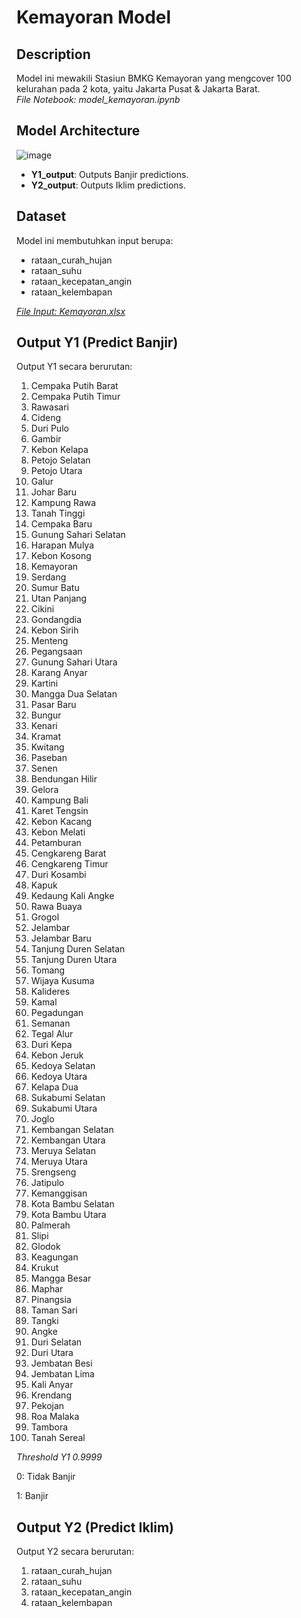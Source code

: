 # Kemayoran Model

## Description
Model ini mewakili Stasiun BMKG Kemayoran yang mengcover 100 kelurahan pada 2 kota, yaitu Jakarta Pusat & Jakarta Barat.</br>
*File Notebook: model_kemayoran.ipynb*

## Model Architecture
![image](https://github.com/Bangkit-Capstone-C241-PS310/flood-forecast/assets/99129519/74331f71-e9b8-4f9c-82ab-86f885f92b04)
- **Y1_output**: Outputs Banjir predictions.
- **Y2_output**: Outputs Iklim predictions.

## Dataset
Model ini membutuhkan input berupa:</br>
  - rataan_curah_hujan
  - rataan_suhu
  - rataan_kecepatan_angin
  - rataan_kelembapan
    
[*File Input: Kemayoran.xlsx*](https://docs.google.com/spreadsheets/d/1knZoFp26nnfgEsRhnXqpkkOcJlG38Wxi/edit?usp=drive_link&ouid=105564966508947123497&rtpof=true&sd=true)

## Output Y1 (Predict Banjir)
Output Y1 secara berurutan:
  1. Cempaka Putih Barat
  2. Cempaka Putih Timur
  3. Rawasari
  4. Cideng
  5. Duri Pulo
  6. Gambir
  7. Kebon Kelapa
  8. Petojo Selatan
  9. Petojo Utara
  10. Galur
  11. Johar Baru
  12. Kampung Rawa
  13. Tanah Tinggi
  14. Cempaka Baru
  15. Gunung Sahari Selatan
  16. Harapan Mulya
  17. Kebon Kosong
  18. Kemayoran
  19. Serdang
  20. Sumur Batu
  21. Utan Panjang
  22. Cikini
  23. Gondangdia
  24. Kebon Sirih
  25. Menteng
  26. Pegangsaan
  27. Gunung Sahari Utara
  28. Karang Anyar
  29. Kartini
  30. Mangga Dua Selatan
  31. Pasar Baru
  32. Bungur
  33. Kenari
  34. Kramat
  35. Kwitang
  36. Paseban
  37. Senen
  38. Bendungan Hilir
  39. Gelora
  40. Kampung Bali
  41. Karet Tengsin
  42. Kebon Kacang
  43. Kebon Melati
  44. Petamburan
  45. Cengkareng Barat
  46. Cengkareng Timur
  47. Duri Kosambi
  48. Kapuk
  49. Kedaung Kali Angke
  50. Rawa Buaya
  51. Grogol
  52. Jelambar
  53. Jelambar Baru
  54. Tanjung Duren Selatan
  55. Tanjung Duren Utara
  56. Tomang
  57. Wijaya Kusuma
  58. Kalideres
  59. Kamal
  60. Pegadungan
  61. Semanan
  62. Tegal Alur
  63. Duri Kepa
  64. Kebon Jeruk
  65. Kedoya Selatan
  66. Kedoya Utara
  67. Kelapa Dua
  68. Sukabumi Selatan
  69. Sukabumi Utara
  70. Joglo
  71. Kembangan Selatan
  72. Kembangan Utara
  73. Meruya Selatan
  74. Meruya Utara
  75. Srengseng
  76. Jatipulo
  77. Kemanggisan
  78. Kota Bambu Selatan
  79. Kota Bambu Utara
  80. Palmerah
  81. Slipi
  82. Glodok
  83. Keagungan
  84. Krukut
  85. Mangga Besar
  86. Maphar
  87. Pinangsia
  88. Taman Sari
  89. Tangki
  90. Angke
  91. Duri Selatan
  92. Duri Utara
  93. Jembatan Besi
  94. Jembatan Lima
  95. Kali Anyar
  96. Krendang
  97. Pekojan
  98. Roa Malaka
  99. Tambora
  100. Tanah Sereal

*Threshold Y1 0.9999*

0: Tidak Banjir

1: Banjir

## Output Y2 (Predict Iklim)

Output Y2 secara berurutan:
  1. rataan_curah_hujan
  2. rataan_suhu
  3. rataan_kecepatan_angin
  4. rataan_kelembapan

